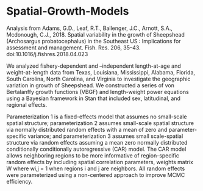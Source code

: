 # Spatial-Growth-Models
Analysis from Adams, G.D., Leaf, R.T., Ballenger, J.C., Arnott, S.A., Mcdonough, C.J., 2018. Spatial variability in the growth of Sheepshead (Archosargus probatocephalus) in the Southeast US : Implications for assessment and management. Fish. Res. 206, 35–43. doi:10.1016/j.fishres.2018.04.023

We analyzed fishery-dependent and –independent length-at-age and weight-at-length data from Texas, Louisiana, Mississippi, Alabama, Florida, South Carolina, North Carolina, and Virginia to investigate the geographic variation in growth of Sheepshead. We constructed a series of von Bertalanffy growth functions (VBGF) and length-weight power equations using a Bayesian framework in Stan that included sex, latitudinal, and regional effects. 

Parameterization 1 is a fixed-effects model that assumes no small-scale spatial structure; parameterization 2 assumes small-scale spatial structure via normally distributed random effects with a mean of zero and parameter-specific variance; and parameterization 3 assumes small scale-spatial structure via random effects assuming a mean zero normally distributed conditionally conditionally autoregressive (CAR) model. The CAR model allows neighboring regions to be more informative of region-specific random effects by including spatial correlation parameters, weights matrix W where wi,j = 1 when regions i and j are neighbors. All random effects were parameterized using a non-centered approach to improve MCMC efficiency. 
